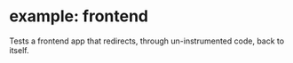 # example: frontend

Tests a frontend app that redirects, through un-instrumented code, back to itself.